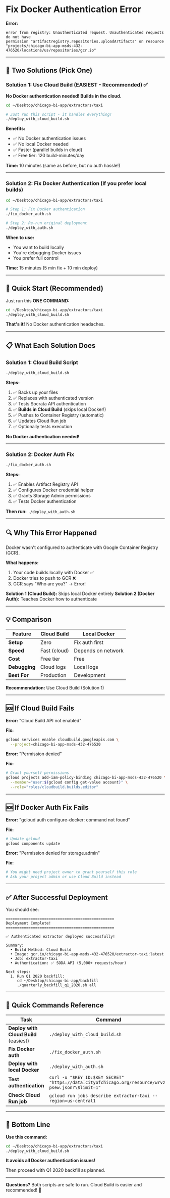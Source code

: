 # Fix Docker Authentication Error

**Error:**
```
error from registry: Unauthenticated request. Unauthenticated requests do not have
permission "artifactregistry.repositories.uploadArtifacts" on resource
"projects/chicago-bi-app-msds-432-476520/locations/us/repositories/gcr.io"
```

---

## 🎯 Two Solutions (Pick One)

### **Solution 1: Use Cloud Build (EASIEST - Recommended)** ✅

**No Docker authentication needed! Builds in the cloud.**

```bash
cd ~/Desktop/chicago-bi-app/extractors/taxi

# Just run this script - it handles everything!
./deploy_with_cloud_build.sh
```

**Benefits:**
- ✅ No Docker authentication issues
- ✅ No local Docker needed
- ✅ Faster (parallel builds in cloud)
- ✅ Free tier: 120 build-minutes/day

**Time:** 10 minutes (same as before, but no auth hassle!)

---

### **Solution 2: Fix Docker Authentication (If you prefer local builds)**

```bash
cd ~/Desktop/chicago-bi-app/extractors/taxi

# Step 1: Fix Docker authentication
./fix_docker_auth.sh

# Step 2: Re-run original deployment
./deploy_with_auth.sh
```

**When to use:**
- You want to build locally
- You're debugging Docker issues
- You prefer full control

**Time:** 15 minutes (5 min fix + 10 min deploy)

---

## 🚀 Quick Start (Recommended)

Just run this **ONE COMMAND:**

```bash
cd ~/Desktop/chicago-bi-app/extractors/taxi
./deploy_with_cloud_build.sh
```

**That's it!** No Docker authentication headaches.

---

## 📋 What Each Solution Does

### Solution 1: Cloud Build Script

```bash
./deploy_with_cloud_build.sh
```

**Steps:**
1. ✅ Backs up your files
2. ✅ Replaces with authenticated version
3. ✅ Tests Socrata API authentication
4. ✅ **Builds in Cloud Build** (skips local Docker!)
5. ✅ Pushes to Container Registry (automatic)
6. ✅ Updates Cloud Run job
7. ✅ Optionally tests execution

**No Docker authentication needed!**

---

### Solution 2: Docker Auth Fix

```bash
./fix_docker_auth.sh
```

**Steps:**
1. ✅ Enables Artifact Registry API
2. ✅ Configures Docker credential helper
3. ✅ Grants Storage Admin permissions
4. ✅ Tests Docker authentication

**Then run:** `./deploy_with_auth.sh`

---

## 🔍 Why This Error Happened

Docker wasn't configured to authenticate with Google Container Registry (GCR).

**What happens:**
1. Your code builds locally with Docker ✅
2. Docker tries to push to GCR ❌
3. GCR says "Who are you?" → Error!

**Solution 1 (Cloud Build):** Skips local Docker entirely
**Solution 2 (Docker Auth):** Teaches Docker how to authenticate

---

## 💡 Comparison

| Feature | Cloud Build | Local Docker |
|---------|-------------|--------------|
| **Setup** | Zero | Fix auth first |
| **Speed** | Fast (cloud) | Depends on network |
| **Cost** | Free tier | Free |
| **Debugging** | Cloud logs | Local logs |
| **Best For** | Production | Development |

**Recommendation:** Use Cloud Build (Solution 1)

---

## 🆘 If Cloud Build Fails

**Error:** "Cloud Build API not enabled"

**Fix:**
```bash
gcloud services enable cloudbuild.googleapis.com \
  --project=chicago-bi-app-msds-432-476520
```

**Error:** "Permission denied"

**Fix:**
```bash
# Grant yourself permissions
gcloud projects add-iam-policy-binding chicago-bi-app-msds-432-476520 \
  --member="user:$(gcloud config get-value account)" \
  --role="roles/cloudbuild.builds.editor"
```

---

## 🆘 If Docker Auth Fix Fails

**Error:** "gcloud auth configure-docker: command not found"

**Fix:**
```bash
# Update gcloud
gcloud components update
```

**Error:** "Permission denied for storage.admin"

**Fix:**
```bash
# You might need project owner to grant yourself this role
# Ask your project admin or use Cloud Build instead
```

---

## ✅ After Successful Deployment

You should see:

```
================================================
Deployment Complete!
================================================

✅ Authenticated extractor deployed successfully!

Summary:
  • Build Method: Cloud Build
  • Image: gcr.io/chicago-bi-app-msds-432-476520/extractor-taxi:latest
  • Job: extractor-taxi
  • Authentication: ✅ SODA API (5,000+ requests/hour)

Next steps:
  1. Run Q1 2020 backfill:
     cd ~/Desktop/chicago-bi-app/backfill
     ./quarterly_backfill_q1_2020.sh all
```

---

## 🚀 Quick Commands Reference

| Task | Command |
|------|---------|
| **Deploy with Cloud Build** (easiest) | `./deploy_with_cloud_build.sh` |
| **Fix Docker auth** | `./fix_docker_auth.sh` |
| **Deploy with local Docker** | `./deploy_with_auth.sh` |
| **Test authentication** | `curl -u "$KEY_ID:$KEY_SECRET" "https://data.cityofchicago.org/resource/wrvz-psew.json?\$limit=1"` |
| **Check Cloud Run job** | `gcloud run jobs describe extractor-taxi --region=us-central1` |

---

## 🎯 Bottom Line

**Use this command:**
```bash
cd ~/Desktop/chicago-bi-app/extractors/taxi
./deploy_with_cloud_build.sh
```

**It avoids all Docker authentication issues!**

Then proceed with Q1 2020 backfill as planned.

---

**Questions?** Both scripts are safe to run. Cloud Build is easier and recommended! 🚀

